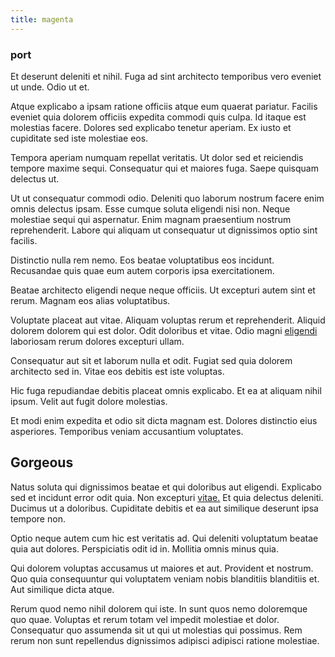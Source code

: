 ```yaml
---
title: magenta
---
```


### port

Et deserunt deleniti et nihil. Fuga ad sint architecto temporibus vero eveniet ut unde. Odio ut et.

Atque explicabo a ipsam ratione officiis atque eum quaerat pariatur. Facilis eveniet quia dolorem officiis expedita commodi quis culpa. Id itaque est molestias facere. Dolores sed explicabo tenetur aperiam. Ex iusto et cupiditate sed iste molestiae eos.

Tempora aperiam numquam repellat veritatis. Ut dolor sed et reiciendis tempore maxime sequi. Consequatur qui et maiores fuga. Saepe quisquam delectus ut.

Ut ut consequatur commodi odio. Deleniti quo laborum nostrum facere enim omnis delectus ipsam. Esse cumque soluta eligendi nisi non. Neque molestiae sequi qui aspernatur. Enim magnam praesentium nostrum reprehenderit. Labore qui aliquam ut consequatur ut dignissimos optio sint facilis.

Distinctio nulla rem nemo. Eos beatae voluptatibus eos incidunt. Recusandae quis quae eum autem corporis ipsa exercitationem.

Beatae architecto eligendi neque neque officiis. Ut excepturi autem sint et rerum. Magnam eos alias voluptatibus.

Voluptate placeat aut vitae. Aliquam voluptas rerum et reprehenderit. Aliquid dolorem dolorem qui est dolor. Odit doloribus et vitae. Odio magni [eligendi](/voluptate/intelligent_metal_tuna_burundi_franc_land.md) laboriosam rerum dolores excepturi ullam.

Consequatur aut sit et laborum nulla et odit. Fugiat sed quia dolorem architecto sed in. Vitae eos debitis est iste voluptas.

Hic fuga repudiandae debitis placeat omnis explicabo. Et ea at aliquam nihil ipsum. Velit aut fugit dolore molestias.

Et modi enim expedita et odio sit dicta magnam est. Dolores distinctio eius asperiores. Temporibus veniam accusantium voluptates.

## Gorgeous

Natus soluta qui dignissimos beatae et qui doloribus aut eligendi. Explicabo sed et incidunt error odit quia. Non excepturi [vitae.](/eos/est/ut/netherlands_antilles.md) Et quia delectus deleniti. Ducimus ut a doloribus. Cupiditate debitis et ea aut similique deserunt ipsa tempore non.

Optio neque autem cum hic est veritatis ad. Qui deleniti voluptatum beatae quia aut dolores. Perspiciatis odit id in. Mollitia omnis minus quia.

Qui dolorem voluptas accusamus ut maiores et aut. Provident et nostrum. Quo quia consequuntur qui voluptatem veniam nobis blanditiis blanditiis et. Aut similique dicta atque.

Rerum quod nemo nihil dolorem qui iste. In sunt quos nemo doloremque quo quae. Voluptas et rerum totam vel impedit molestiae et dolor. Consequatur quo assumenda sit ut qui ut molestias qui possimus. Rem rerum non sunt repellendus dignissimos adipisci adipisci ratione molestiae.
